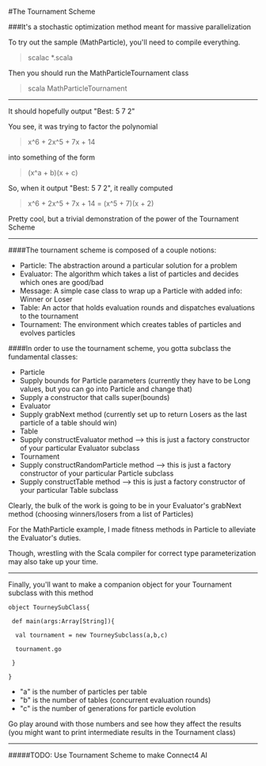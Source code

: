 #The Tournament Scheme

###It's a stochastic optimization method meant for massive parallelization


To try out the sample (MathParticle), you'll need to compile everything.
 >scalac *.scala

Then you should run the MathParticleTournament class
 >scala MathParticleTournament

---------------------------------------------------------------------------

It should hopefully output "Best: 5 7 2"

You see, it was trying to factor the polynomial
 >x^6 + 2x^5 + 7x + 14

into something of the form
 >(x^a + b)(x + c)

So, when it output "Best: 5 7 2", it really computed
 >x^6 + 2x^5 + 7x + 14 = (x^5 + 7)(x + 2)

Pretty cool, but a trivial demonstration of the power of the Tournament Scheme

---------------------------------------------------------------------------

####The tournament scheme is composed of a couple notions:

+    Particle: The abstraction around a particular solution for a problem
+    Evaluator: The algorithm which takes a list of particles and decides which ones are good/bad
+    Message: A simple case class to wrap up a Particle with added info: Winner or Loser
+    Table: An actor that holds evaluation rounds and dispatches evaluations to the tournament
+    Tournament: The environment which creates tables of particles and evolves particles


####In order to use the tournament scheme, you gotta subclass the fundamental classes:

+    Particle
 +    Supply bounds for Particle parameters (currently they have to be Long values, but you can go into Particle and change that)
 +    Supply a constructor that calls super(bounds)
+    Evaluator
 +    Supply grabNext method (currently set up to return Losers as the last particle of a table should win)
+    Table
 +    Supply constructEvaluator method --> this is just a factory constructor of your particular Evaluator subclass
+    Tournament
 +    Supply constructRandomParticle method --> this is just a factory constructor of your particular Particle subclass
 +    Supply constructTable method --> this is just a factory constructor of your particular Table subclass

Clearly, the bulk of the work is going to be in your Evaluator's grabNext method (choosing winners/losers from a list of Particles)

For the MathParticle example, I made fitness methods in Particle to alleviate the Evaluator's duties.

Though, wrestling with the Scala compiler for correct type parameterization may also take up your time.

----------------------------------------------------------------------------

Finally, you'll want to make a companion object for your Tournament subclass with this method

	object TourneySubClass{

 	 def main(args:Array[String]){

 	  val tournament = new TourneySubclass(a,b,c)

 	  tournament.go

 	 }

 	}

+    "a" is the number of particles per table
+    "b" is the number of tables (concurrent evaluation rounds)
+    "c" is the number of generations for particle evolution

Go play around with those numbers and see how they affect the results (you might want to print intermediate results in the Tournament class)

------------------------------------------------------------------------------

#####TODO: Use Tournament Scheme to make Connect4 AI